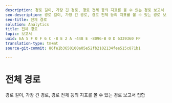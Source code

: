 ```yaml
---
description: 경로 길이, 가장 긴 경로, 경로 전체 등의 지표를 볼 수 있는 경로 보고서 집합
seo-description: 경로 길이, 가장 긴 경로, 경로 전체 등의 지표를 볼 수 있는 경로 보고서 집합
seo-title: 전체 경로
solution: Analytics
title: 전체 경로
topic: 보고서
uuid: EA 5 F 0 F 6 C -8 E 2 A -448 E -8096-B 0 D 6339360 FF
translation-type: tm+mt
source-git-commit: 86fe1b3650100a05e52fb2102134fee515c871b1

---
```



# 전체 경로

경로 길이, 가장 긴 경로, 경로 전체 등의 지표를 볼 수 있는 경로 보고서 집합

